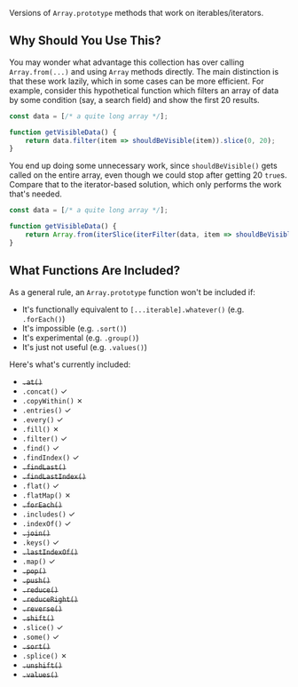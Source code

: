 Versions of `Array.prototype` methods that work on iterables/iterators.

## Why Should You Use This?

You may wonder what advantage this collection has over calling `Array.from(...)` and using `Array` methods directly. The main distinction is that these work lazily, which in some cases can be more efficient. For example, consider this hypothetical function which filters an array of data by some condition (say, a search field) and show the first 20 results.

```js
const data = [/* a quite long array */];

function getVisibleData() {
    return data.filter(item => shouldBeVisible(item)).slice(0, 20);
}
```

You end up doing some unnecessary work, since `shouldBeVisible()` gets called on the entire array, even though we could stop after getting 20 `true`s. Compare that to the iterator-based solution, which only performs the work that's needed.

```js
const data = [/* a quite long array */];

function getVisibleData() {
    return Array.from(iterSlice(iterFilter(data, item => shouldBeVisible(item)), 0, 20));
}
```

## What Functions Are Included?

As a general rule, an `Array.prototype` function won't be included if:

* It's functionally equivalent to `[...iterable].whatever()` (e.g. `.forEach()`)
* It's impossible (e.g. `.sort()`)
* It's experimental (e.g. `.group()`)
* It's just not useful (e.g. `.values()`)

Here's what's currently included:

* ~~`.at()`~~
* `.concat()` ✓
* `.copyWithin()` ✗
* `.entries()` ✓
* `.every()` ✓
* `.fill()` ✗
* `.filter()` ✓
* `.find()` ✓
* `.findIndex()` ✓
* ~~`.findLast()`~~
* ~~`.findLastIndex()`~~
* `.flat()` ✓
* `.flatMap()` ✗
* ~~`.forEach()`~~
* `.includes()` ✓
* `.indexOf()` ✓
* ~~`.join()`~~
* `.keys()` ✓
* ~~`.lastIndexOf()`~~
* `.map()` ✓
* ~~`.pop()`~~
* ~~`.push()`~~
* ~~`.reduce()`~~
* ~~`.reduceRight()`~~
* ~~`.reverse()`~~
* ~~`.shift()`~~
* `.slice()` ✓
* `.some()` ✓
* ~~`.sort()`~~
* `.splice()` ✗
* ~~`.unshift()`~~
* ~~`.values()`~~
